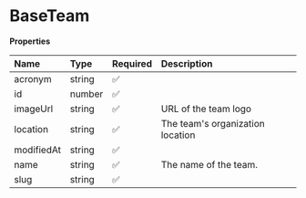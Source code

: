 # BaseTeam

**Properties**

| Name       | Type   | Required | Description                      |
| :--------- | :----- | :------- | :------------------------------- |
| acronym    | string | ✅       |                                  |
| id         | number | ✅       |                                  |
| imageUrl   | string | ✅       | URL of the team logo             |
| location   | string | ✅       | The team's organization location |
| modifiedAt | string | ✅       |                                  |
| name       | string | ✅       | The name of the team.            |
| slug       | string | ✅       |                                  |

<!-- This file was generated by liblab | https://liblab.com/ -->
